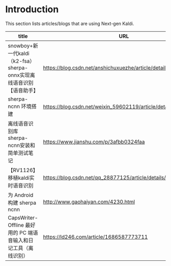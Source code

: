 # Introduction

This section lists articles/blogs that are using Next-gen Kaldi.

|title|URL|Date|
|---|---|---|
|snowboy+新一代kaldi（k2-fsa）sherpa-onnx实现离线语音识别【语音助手】|https://blog.csdn.net/anshichuxuezhe/article/details/132151456|2023-08-08|
|sherpa-ncnn 环境搭建|https://blog.csdn.net/weixin_59602119/article/details/132044271|2023-08-01|
|离线语音识别库sherpa-ncnn安装和简单测试笔记|https://www.jianshu.com/p/3afbb0324faa|2023-02-19|
|【RV1126】移植kaldi实时语音识别|https://blog.csdn.net/qq_28877125/article/details/130376397|2023-04-26|
|为 Android 构建 sherpa ncnn|http://www.gaohaiyan.com/4230.html|N/A|
|CapsWriter-Offline 最好用的 PC 端语音输入和日记工具（离线识别）|https://ld246.com/article/1686587773711|N/A|

